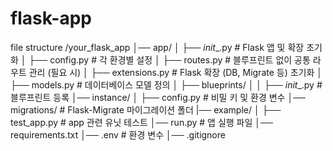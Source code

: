 # flask-app

file structure
/your_flask_app
│── app/
│   ├── _init__.py        # Flask 앱 및 확장 초기화
│   ├── config.py          # 각 환경별 설정
│   ├── routes.py          # 블루프린트 없이 공통 라우트 관리 (필요 시)
│   ├── extensions.py      # Flask 확장 (DB, Migrate 등) 초기화
│   ├── models.py          # 데이터베이스 모델 정의
│   ├── blueprints/
│   │   ├── _init__.py    # 블루프린트 등록
│── instance/
│   ├── config.py          # 비밀 키 및 환경 변수
│── migrations/            # Flask-Migrate 마이그레이션 폴더
|── example/
│   ├── test_app.py        # app 관련 유닛 테스트
│── run.py                 # 앱 실행 파일
│── requirements.txt
│── .env                   # 환경 변수
│── .gitignore
